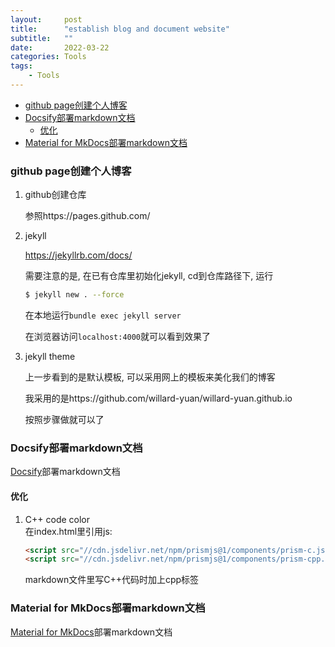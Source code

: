 ```yaml
---
layout:     post
title:      "establish blog and document website"
subtitle:   ""
date:       2022-03-22
categories: Tools
tags:
    - Tools
---
```


<!-- TOC -->

- [github page创建个人博客](#github-page创建个人博客)
- [Docsify部署markdown文档](#docsify部署markdown文档)
  - [优化](#优化)
- [Material for MkDocs部署markdown文档](#material-for-mkdocs部署markdown文档)

<!-- /TOC -->

<a id="markdown-github-page创建个人博客" name="github-page创建个人博客"></a>
### github page创建个人博客

1. github创建仓库

   参照https://pages.github.com/

2. jekyll

   https://jekyllrb.com/docs/

   需要注意的是, 在已有仓库里初始化jekyll, cd到仓库路径下, 运行

   ```sh
   $ jekyll new . --force
   ```

   在本地运行`bundle exec jekyll server`

   在浏览器访问`localhost:4000`就可以看到效果了

3. jekyll theme

   上一步看到的是默认模板, 可以采用网上的模板来美化我们的博客

   我采用的是https://github.com/willard-yuan/willard-yuan.github.io

   按照步骤做就可以了

<a id="markdown-docsify部署markdown文档" name="docsify部署markdown文档"></a>
### Docsify部署markdown文档

[Docsify](https://docsify.js.org/#/)部署markdown文档

#### 优化

1. C++ code color  
   在index.html里引用js:
   ```html
   <script src="//cdn.jsdelivr.net/npm/prismjs@1/components/prism-c.js"></script>
   <script src="//cdn.jsdelivr.net/npm/prismjs@1/components/prism-cpp.js"></script>
   ```
   markdown文件里写C++代码时加上cpp标签

<a id="markdown-material-for-mkdocs部署markdown文档" name="material-for-mkdocs部署markdown文档"></a>
### Material for MkDocs部署markdown文档

[Material for MkDocs](https://squidfunk.github.io/mkdocs-material/)部署markdown文档